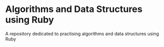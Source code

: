 # Algorithms and Data Structures using Ruby
A repository dedicated to practising algorithms and data structures using Ruby
